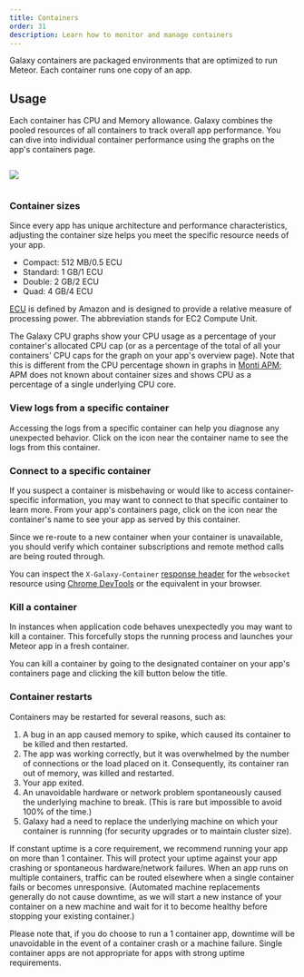 ```yaml
---
title: Containers
order: 31
description: Learn how to monitor and manage containers
---
```


Galaxy containers are packaged environments that are optimized to run Meteor. Each container runs one copy of an app.

<h2 id="usage">Usage</h2>

Each container has CPU and Memory allowance. Galaxy combines the pooled resources of all containers to track overall app performance. You can dive into individual container performance using the graphs on the app's containers page.

<img src="/images/container-item.png" style="margin: 1em 0;"/>

<h3 id="usage">Container sizes</h3>

Since every app has unique architecture and performance characteristics, adjusting the container size helps you meet the specific resource needs of your app.

- Compact: 512 MB/0.5 ECU
- Standard: 1 GB/1 ECU
- Double: 2 GB/2 ECU
- Quad: 4 GB/4 ECU

[ECU](https://aws.amazon.com/ec2/faqs/#hardware-information) is defined by Amazon and is designed to provide a relative measure of processing power. The abbreviation stands for EC2 Compute Unit.

The Galaxy CPU graphs show your CPU usage as a percentage of your container's allocated CPU cap (or as a percentage of the total of all your containers' CPU caps for the graph on your app's overview page).  Note that this is different from the CPU percentage shown in graphs in [Monti APM](./apm-getting-started.html); APM does not known about container sizes and shows CPU as a percentage of a single underlying CPU core.

<h3 id="connect-logs">View logs from a specific container</h3>

Accessing the logs from a specific container can help you diagnose any unexpected behavior. Click on the <span class="icon-document"></span> icon near the container name to see the logs from this container.

<h3 id="connect-container">Connect to a specific container</h3>

If you suspect a container is misbehaving or would like to access container-specific information, you may want to connect to that specific container to learn more. From your app's containers page, click on the <span class="icon-share"></span> icon near the container's name to see your app as served by this container.

Since we re-route to a new container when your container is unavailable, you should verify which container subscriptions and remote method calls are being routed through.

You can inspect the `X-Galaxy-Container` [response header](https://developers.google.com/web/tools/chrome-devtools/profile/network-performance/resource-loading#http-headers) for the `websocket` resource using [Chrome DevTools](https://developer.chrome.com/devtools) or the equivalent in your browser.

<h3 id="kill">Kill a container</h3>

In instances when application code behaves unexpectedly you may want to kill a container. This forcefully stops the  running process and launches your Meteor app in a fresh container.

You can kill a container by going to the designated container on your app's containers page and clicking the kill button below the title.

<h3 id="restarts">Container restarts</h3>

Containers may be restarted for several reasons, such as:

1. A bug in an app caused memory to spike, which caused its container to be killed and then restarted.
2. The app was working correctly, but it was overwhelmed by the number of connections or the load placed on it. Consequently, its container ran out of memory, was killed and restarted.
3. Your app exited.
4. An unavoidable hardware or network problem spontaneously caused the underlying machine to break.  (This is rare but impossible to avoid 100% of the time.)
5. Galaxy had a need to replace the underlying machine on which your container is runnning (for security upgrades or to maintain cluster size).

If constant uptime is a core requirement, we recommend running your app on more than 1 container. This will protect your uptime against your app crashing or spontaneous hardware/network failures. When an app runs on multiple containers, traffic can be routed elsewhere when a single container fails or becomes unresponsive.  (Automated machine replacements generally do not cause downtime, as we will start a new instance of your container on a new machine and wait for it to become healthy before stopping your existing container.)

Please note that, if you do choose to run a 1 container app, downtime will be unavoidable in the event of a container crash or a machine failure. Single container apps are not appropriate for apps with strong uptime requirements.
